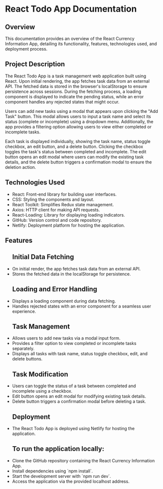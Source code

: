 # React Todo App Documentation

## Overview

<p>This documentation provides an overview of the React Currency Information App, detailing its functionality, features, technologies used, and deployment process.</p>

## Project Description

<p>The React Todo App is a task management web application built using React. Upon initial rendering, the app fetches task data from an external API. The fetched data is stored in the browser's localStorage to ensure persistence across sessions. During the fetching process, a loading component is displayed to indicate the pending status, while an error component handles any rejected states that might occur.</p>

<p>Users can add new tasks using a modal that appears upon clicking the "Add Task" button. This modal allows users to input a task name and select its status (complete or incomplete) using a dropdown menu. Additionally, the app provides a filtering option allowing users to view either completed or incomplete tasks.</p>

<p>Each task is displayed individually, showing the task name, status toggle checkbox, an edit button, and a delete button. Clicking the checkbox toggles the task's status between completed and incomplete. The edit button opens an edit modal where users can modify the existing task details, and the delete button triggers a confirmation modal to ensure the deletion action.</p>

## Technologies Used

<ul>
<li>React: Front-end library for building user interfaces.</li>
<li>CSS: Styling the components and layout.</li>
<li>React Toolkit: Simplifies Redux state management.</li>
<li>Axios: HTTP client for making API requests.</li>
<li>React-Loading: Library for displaying loading indicators.</li>
<li>GitHub: Version control and code repository.</li>
<li>Netlify: Deployment platform for hosting the application.</li>
</ul>

## Features

<ul>
<h2>Initial Data Fetching</h2>
<li>On initial render, the app fetches task data from an external API.</li>
<li>Stores the fetched data in the localStorage for persistence.</li>
<h2>Loading and Error Handling</h2>
<li>Displays a loading component during data fetching.</li>
<li>Handles rejected states with an error component for a seamless user experience.</li>
<h2>Task Management</h2>
<li>Allows users to add new tasks via a modal input form.</li>
<li>Provides a filter option to view completed or incomplete tasks separately.</li>
<li>Displays all tasks with task name, status toggle checkbox, edit, and delete buttons.</li>
<h2>Task Modification</h2>
<li>Users can toggle the status of a task between completed and incomplete using a checkbox.</li>
<li>Edit button opens an edit modal for modifying existing task details.</li>
<li>Delete button triggers a confirmation modal before deleting a task.</li>
<h2>Deployment</h2>
<li>The React Todo App is deployed using Netlify for hosting the application.</li>
<h2>To run the application locally:</h2>
<li>Clone the GitHub repository containing the React Currency Information App.</li>
<li>Install dependencies using `npm install`.</li>
<li>Start the development server with `npm run dev`.</li>
<li>Access the application via the provided localhost address.</li>
</ul>
